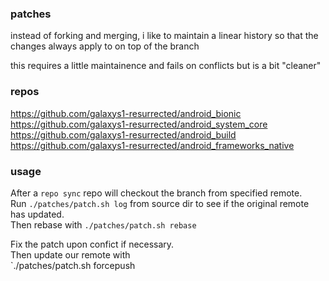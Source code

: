 ### patches

instead of forking and merging, i like to maintain a linear history
so that the changes always apply to on top of the branch

this requires a little maintainence and fails on conflicts
but is a bit "cleaner"

### repos
https://github.com/galaxys1-resurrected/android_bionic  
https://github.com/galaxys1-resurrected/android_system_core  
https://github.com/galaxys1-resurrected/android_build  
https://github.com/galaxys1-resurrected/android_frameworks_native

### usage
After a `repo sync` repo will checkout the branch from specified remote.  
Run `./patches/patch.sh log` from source dir to see if the original remote has updated.  
Then rebase with `./patches/patch.sh rebase`

Fix the patch upon confict if necessary.  
Then update our remote with  
`./patches/patch.sh forcepush